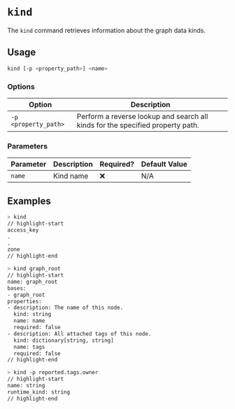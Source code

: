 # `kind`

The `kind` command retrieves information about the graph data kinds.

## Usage

```bash
kind [-p <property_path>] <name>
```

### Options

| Option               | Description                                                                    |
| -------------------- | ------------------------------------------------------------------------------ |
| `-p <property_path>` | Perform a reverse lookup and search all kinds for the specified property path. |

### Parameters

| Parameter | Description | Required? | Default Value |
| --------- | ----------- | --------- | ------------- |
| `name`    | Kind name   | ❌        | N/A           |

## Examples

```bash title="Show all available kinds"
> kind
// highlight-start
​access_key
​.
​.
​zone
// highlight-end
```

```bash title="Show details about a specific kind"
> kind graph_root
// highlight-start
​name: graph_root
​bases:
​- graph_root
​properties:
​- description: The name of this node.
​  kind: string
​  name: name
​  required: false
​- description: All attached tags of this node.
​  kind: dictionary[string, string]
​  name: tags
​  required: false
// highlight-end
```

```bash title="Look up the type of the given property path in the model"
> kind -p reported.tags.owner
// highlight-start
​name: string
​runtime_kind: string
// highlight-end
```
